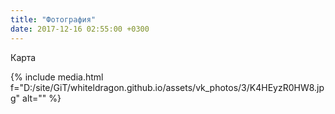 ```yaml
---
title: "Фотография"
date: 2017-12-16 02:55:00 +0300
---
```



Карта

{% include media.html f="D:/site/GiT/whiteldragon.github.io/assets/vk_photos/3/K4HEyzR0HW8.jpg" alt="" %}
